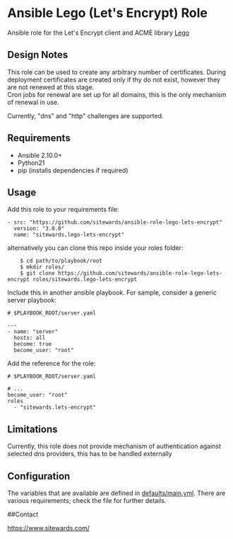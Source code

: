 # Ansible Lego (Let's Encrypt) Role

Ansible role for the Let's Encrypt client and ACME library [Lego](https://github.com/go-acme/lego)

## Design Notes

This role can be used to create any arbitrary number of certificates.
During deployment certificates are created only if thy do not exist, however
they are not renewed at this stage.  
Cron jobs for renewal are set up for all domains, this is the only mechanism of renewal in use.  

Currently, "dns" and "http" challenges are supported.


## Requirements
 - Ansible 2.10.0+
 - Python21
 - pip (installs dependencies if required)

## Usage

Add this role to your requirements file:

```
- src: "https://github.com/sitewards/ansible-role-lego-lets-encrypt"
  version: "3.0.0"
  name: "sitewards.lego-lets-encrypt"
```

alternatively you can clone this repo inside your roles folder:

```
    $ cd path/to/playbook/root
    $ mkdir roles/
    $ git clone https://github.com/sitewards/ansible-role-lego-lets-encrypt roles/sitewards.lego-lets-encrypt
``` 
   
Include this in another ansible playbook. For sample, consider a generic server playbook:

```
# $PLAYBOOK_ROOT/server.yaml

---
- name: "server"
  hosts: all
  become: true
  become_user: "root"
```

Add the reference for the role: 

```
# $PLAYBOOK_ROOT/server.yaml

# ...
become_user: "root"
roles
  - "sitewards.lets-encrypt"
```

## Limitations

Currently, this role does not provide mechanism of authentication against selected dns providers, this has to be handled externally
 
## Configuration
The variables that are available are defined in [defaults/main.yml](./defaults/main.yml). There are various requirements; 
check the file for further details.

##Contact

https://www.sitewards.com/
